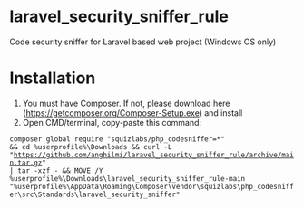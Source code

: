 # laravel_security_sniffer_rule
Code security sniffer for Laravel based web project (Windows OS only)

# Installation
1. You must have Composer. If not, please download here (https://getcomposer.org/Composer-Setup.exe) and install
2. Open CMD/terminal, copy-paste this command:

<code>composer global require "squizlabs/php_codesniffer=*" && cd %userprofile%\Downloads && curl -L "https://github.com/anghilmi/laravel_security_sniffer_rule/archive/main.tar.gz" | tar -xzf - && MOVE /Y %userprofile%\Downloads\laravel_security_sniffer_rule-main "%userprofile%\AppData\Roaming\Composer\vendor\squizlabs\php_codesniffer\src\Standards\laravel_security_sniffer"</code>
